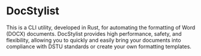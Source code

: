 # DocStylist
This is a CLI utility, developed in Rust, for automating the formatting of Word (DOCX) documents. DocStylist provides high performance, safety, and flexibility, allowing you to quickly and easily bring your documents into compliance with DSTU standards or create your own formatting templates.
